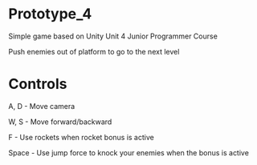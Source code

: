 # Prototype_4
Simple game based on Unity Unit 4 Junior Programmer Course

Push enemies out of platform to go to the next level
# Controls
A, D - Move camera

W, S - Move forward/backward

F - Use rockets when rocket bonus is active

Space - Use jump force to knock your enemies when the bonus is active
